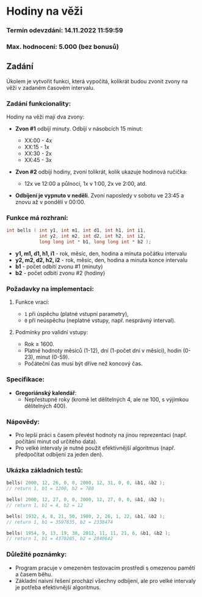 # Hodiny na věži

### Termín odevzdání: 14.11.2022 11:59:59  
### Max. hodnocení: 5.000 (bez bonusů)  

## Zadání

Úkolem je vytvořit funkci, která vypočítá, kolikrát budou zvonit zvony na věži v zadaném časovém intervalu.

### Zadání funkcionality:

Hodiny na věži mají dva zvony:
- **Zvon #1** odbíjí minuty. Odbíjí v násobcích 15 minut:
  - XX:00 - 4x
  - XX:15 - 1x
  - XX:30 - 2x
  - XX:45 - 3x
- **Zvon #2** odbíjí hodiny, zvoní tolikrát, kolik ukazuje hodinová ručička:
  - 12x ve 12:00 a půlnoci, 1x v 1:00, 2x ve 2:00, atd.
  
- **Odbíjení je vypnuto v neděli**. Zvoní naposledy v sobotu ve 23:45 a znovu až v pondělí v 00:00.

### Funkce má rozhraní:

```cpp
int bells ( int y1, int m1, int d1, int h1, int i1,
            int y2, int m2, int d2, int h2, int i2, 
            long long int * b1, long long int * b2 );
```

- **y1, m1, d1, h1, i1** - rok, měsíc, den, hodina a minuta počátku intervalu
- **y2, m2, d2, h2, i2** - rok, měsíc, den, hodina a minuta konce intervalu
- **b1** - počet odbití zvonu #1 (minuty)
- **b2** - počet odbití zvonu #2 (hodiny)

### Požadavky na implementaci:

1. Funkce vrací:
   - `1` při úspěchu (platné vstupní parametry),
   - `0` při neúspěchu (neplatné vstupy, např. nesprávný interval).
  
2. Podmínky pro validní vstupy:
   - Rok ≥ 1600.
   - Platné hodnoty měsíců (1-12), dní (1-počet dní v měsíci), hodin (0-23), minut (0-59).
   - Počáteční čas musí být dříve než koncový čas.

### Specifikace:

- **Gregoriánský kalendář**:
  - Nepřestupné roky (kromě let dělitelných 4, ale ne 100, s výjimkou dělitelných 400).
  
### Nápovědy:

- Pro lepší práci s časem převést hodnoty na jinou reprezentaci (např. počítání minut od určitého data).
- Pro velké intervaly je nutné použít efektivnější algoritmus (např. předpočítat odbíjení za jeden den).

### Ukázka základních testů:

```cpp
bells( 2000, 12, 26, 0, 0, 2000, 12, 31, 0, 0, &b1, &b2 );
// return 1, b1 = 1200, b2 = 780

bells( 2000, 12, 27, 0, 0, 2000, 12, 27, 0, 0, &b1, &b2 );
// return 1, b1 = 4, b2 = 12

bells( 1932, 4, 8, 21, 50, 1980, 2, 26, 1, 22, &b1, &b2 );
// return 1, b1 = 3597635, b2 = 2338474

bells( 1954, 9, 13, 19, 30, 2012, 11, 11, 21, 6, &b1, &b2 );
// return 1, b1 = 4370205, b2 = 2840642
```

### Důležité poznámky:

- Program pracuje v omezeném testovacím prostředí s omezenou pamětí a časem běhu.
- Základní naivní řešení prochází všechny odbíjení, ale pro velké intervaly je potřeba efektivnější algoritmus.

